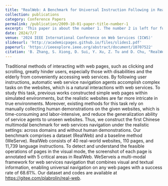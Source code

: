 ```yaml
---
title: "RealWeb: A Benchmark for Universal Instruction Following in Realistic Web Services Navigation"
collection: publications
category: Conference Papers
permalink: /publication/2009-10-01-paper-title-number-1
excerpt: 'This paper is about the number 1. The number 2 is left for future work.'
date: 2024/7/7
venue: '2024 IEEE International Conference on Web Services (ICWS)'
slidesurl: 'http://academicpages.github.io/files/slides1.pdf'
paperurl: 'https://ieeexplore.ieee.org/abstract/document/10707522'
citation: 'B. Zhang, S. Xiong, D. Sui, Y. Xu, Z. Tu and D. Chu, "RealWeb: A Benchmark for Universal Instruction Following in Realistic Web Services Navigation," 2024 IEEE International Conference on Web Services (ICWS), Shenzhen, China, 2024, pp. 342-351, doi: 10.1109/ICWS62655.2024.00056. keywords: {Visualization;Codes;Web services;Navigation;Web pages;Benchmark testing;Older adults;Multi-modal Benchmarks;Web services;Web navigation;Instruction Following;Object Detection},'
---
```


Traditional methods of interacting with web pages, such as clicking and scrolling, greatly hinder users, especially those with disabilities and the elderly from conveniently accessing web services. By following user instructions, automatic web service navigation agents accomplish complex tasks on the websites, which is a natural interactions with web services. To study this task, previous works constructed simple web pages within simulated environments, but the realistic websites are far more intricate in true environments. Moreover, existing methods for this task rely on manually collecting human demonstrations on the given websites, which is time-consuming and labor-intensive, and reduce the generalization ability of service agents to unseen websites. Thus, we construct the first Chinese multimodal benchmark for web services navigation under the realistic settings: across domains and without human demonstrations. Our benchmark comprises a dataset (RealWeb) and a baseline method (WeServe). RealWeb consists of 40 real-world websites, 110 pages, and 11,739 language instructions. To detect and understand the feasible operations of pages in the visual mode, the screenshot of each page is annotated with 5 critical areas in RealWeb. WeServeis a multi-modal framework for web services navigation that combines visual and textual information, enabling universal navigation on any web pages with a success rate of 68.61%. Our dataset and codes are available at https://gitee.com/plabrolin/real-web. 
